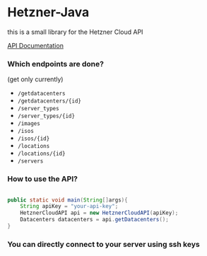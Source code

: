 # Hetzner-Java

this is a small library for the Hetzner Cloud API

[API Documentation](https://docs.hetzner.cloud/)

### Which endpoints are done?
(get only currently)
- `/getdatacenters`
- `/getdatacenters/{id}`
- `/server_types`
- `/server_types/{id}`
- `/images`
- `/isos`
- `/isos/{id}`
- `/locations`
- `/locations/{id}`
- `/servers`

### How to use the API?

```java

public static void main(String[]args){
    String apiKey = "your-api-key";
    HetznerCloudAPI api = new HetznerCloudAPI(apiKey);
    Datacenters datacenters = api.getDatacenters();
}

```

### You can directly connect to your server using ssh keys

